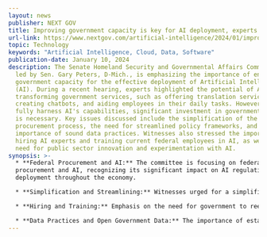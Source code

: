 ```yaml
---
layout: news
publisher: NEXT GOV
title: Improving government capacity is key for AI deployment, experts tell Congress
url-link: https://www.nextgov.com/artificial-intelligence/2024/01/improving-government-capacity-key-ai-deployment-experts-tell-congress/393258/
topic: Technology
keywords: "Artificial Intelligence, Cloud, Data, Software"
publication-date: January 10, 2024
description: The Senate Homeland Security and Governmental Affairs Committee,
  led by Sen. Gary Peters, D-Mich., is emphasizing the importance of enhancing
  government capacity for the effective deployment of Artificial Intelligence
  (AI). During a recent hearing, experts highlighted the potential of AI in
  transforming government services, such as offering translation services,
  creating chatbots, and aiding employees in their daily tasks. However, to
  fully harness AI's capabilities, significant investment in government capacity
  is necessary. Key issues discussed include the simplification of the federal
  procurement process, the need for streamlined policy frameworks, and the
  importance of sound data practices. Witnesses also stressed the importance of
  hiring AI experts and training current federal employees in AI, as well as the
  need for public sector innovation and experimentation with AI.
synopsis: >-
  * **Federal Procurement and AI:** The committee is focusing on federal
  procurement and AI, recognizing its significant impact on AI regulation and
  deployment throughout the economy.

  * **Simplification and Streamlining:** Witnesses urged for a simplification of the Federal Acquisition Regulation and streamlining processes to facilitate smaller vendors' entry into the marketplace.

  * **Hiring and Training:** Emphasis on the need for government to reevaluate its hiring practices for AI experts and to provide AI training for current federal employees.

  * **Data Practices and Open Government Data:** The importance of establishing strong data practices and promoting open government data to avoid risks like disparate impacts and poorly informed decisions.
---
```

